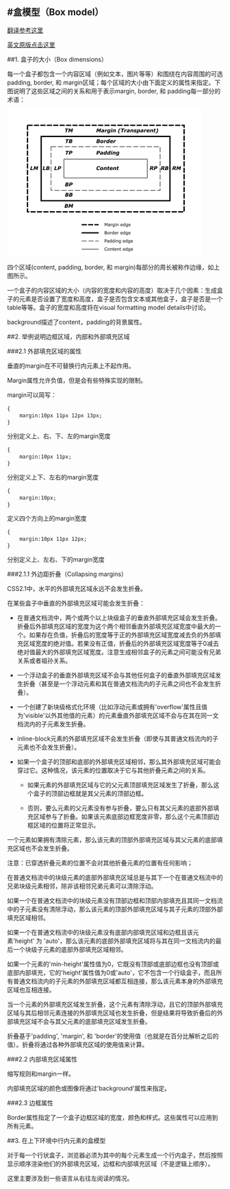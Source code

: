 #盒模型（Box model）
---
[翻译参考这里](http://www.cnblogs.com/-Milo/archive/2010/12/28/2873637.html)

[英文原版点击这里](http://dev.w3.org/csswg/css2/box.html)

##1. 盒子的大小（Box dimensions）

每一个盒子都包含一个内容区域（例如文本，图片等等）和围绕在内容周围的可选padding, border, 和 margin区域；每个区域的大小由下面定义的属性来指定。下图说明了这些区域之间的关系和用于表示margin, border, 和 padding每一部分的术语：

![](img/boxdim.png)

四个区域(content, padding, border, 和 margin)每部分的周长被称作边缘，如上图所示。

一个盒子的内容区域的大小（内容的宽度和内容的高度）取决于几个因素：生成盒子的元素是否设置了宽度和高度，盒子是否包含文本或其他盒子，盒子是否是一个table等等。盒子的宽度和高度将在visual formatting model details中讨论。

background描述了content，padding的背景属性。

##2. 举例说明边框区域，内部和外部填充区域

###2.1 外部填充区域的属性

垂直的margin在不可替换行内元素上不起作用。

Margin属性允许负值，但是会有些特殊实现的限制。

margin可以简写：

	{
		margin:10px 11px 12px 13px; 
	}
分别定义上、右、下、左的margin宽度

	{
		margin:10px 11px;
	}
分别定义上下、左右的margin宽度

	{
		margin:10px;
	}
定义四个方向上的margin宽度

	{
		margin:10px 11px 12px;
	}
分别定义上、左右、下的margin宽度

###2.1.1 外边距折叠（Collapsing margins）

CSS2.1中，水平的外部填充区域永远不会发生折叠。

在某些盒子中垂直的外部填充区域可能会发生折叠：

- 在普通文档流中，两个或两个以上块级盒子的垂直外部填充区域会发生折叠。折叠后外部填充区域的宽度为这个两个相邻垂直外部填充区域宽度中最大的一个。如果存在负值，折叠后的宽度等于正的外部填充区域宽度减去负的外部填充区域宽度的绝对值。若果没有正值，折叠后的外部填充区域宽度等于0减去绝对值最大的外部填充区域宽度。注意生成相邻盒子的元素之间可能没有兄弟关系或者祖孙关系。


- 一个浮动盒子的垂直外部填充区域不会与其他任何盒子的垂直外部填充区域发生折叠（甚至是一个浮动元素和其在普通文档流内的子元素之间也不会发生折叠）。


- 一个创建了新块级格式化环境（比如浮动元素或拥有'overflow'属性且值为'visible'以外其他值的元素）的元素垂直外部填充区域不会与在其在同一文档流内的子元素发生折叠。


- inline-block元素的外部填充区域不会发生折叠（即使与其普通文档流内的子元素也不会发生折叠）。


- 如果一个盒子的顶部和底部的外部填充区域相邻，那么其外部填充区域可能会穿过它。这种情况，该元素的位置取决于它与其他折叠元素之间的关系。


	- 如果元素的外部填充区域与它的父元素顶部填充区域发生了折叠，那么这个盒子的顶部边框就是其父元素的顶部边框。
	
	
	-  否则，要么元素的父元素没有参与折叠，要么只有其父元素的底部外部填充区域参与了折叠。如果该元素底部边框宽度非零，那么这个元素顶部边框区域的位置将正常显示。


一个元素如果拥有清除元素，那么该元素的顶部外部填充区域与其父元素的底部填充区域也不会发生折叠。

注意：已穿透折叠元素的位置不会对其他折叠元素的位置有任何影响；

在普通文档流中的块级元素的底部外部填充区域总是与其下一个在普通文档流中的兄弟块级元素相邻，除非该相邻兄弟元素可以清除浮动。

如果一个在普通文档流中的块级元素没有顶部边框和顶部内部填充且其同一文档流中的子元素没有清除浮动，那么该元素的顶部外部填充区域与其子元素的顶部外部填充区域相邻。

如果一个在普通文档流中的块级元素没有底部内部填充区域和边框且该元素'height' 为 'auto'，那么该元素的底部外部填充区域将与其在同一文档流内的最后一个块级子元素的底部外部填充区域相邻。

如果一个元素的'min-height'属性值为0，它既没有顶部或底部边框也没有顶部或底部内部填充，它的'height'属性值为0或'auto'，它不包含一个行级盒子，而且所有普通文档流内的子元素的外部填充区域都互相连接，那么该元素本身的外部填充区域也互相连接。

当一个元素的外部填充区域发生折叠，这个元素有清除浮动，且它的顶部外部填充区域与其后相邻元素连接的外部填充区域也发生折叠，但是结果将导致折叠后的外部填充区域不会与其父元素的底部填充区域发生折叠。

折叠基于'padding', 'margin', 和 'border'的使用值（也就是在百分比解析之后的值）。折叠将通过各种外部填充区域的使用值来计算。

###2.2 内部填充区域属性

缩写规则和margin一样。

内部填充区域的颜色或图像将通过'background'属性来指定。

###2.3 边框属性

Border属性指定了一个盒子边框区域的宽度，颜色和样式。这些属性可以应用到所有元素。

##3. 在上下环境中行内元素的盒模型

对于每一个行状盒子，浏览器必须为其中的每个元素生成一个行内盒子，然后按照显示顺序渲染他们的外部填充区域，边框和内部填充区域（不是逻辑上顺序）。

这里主要涉及到一些语言从右往左阅读的情况。
